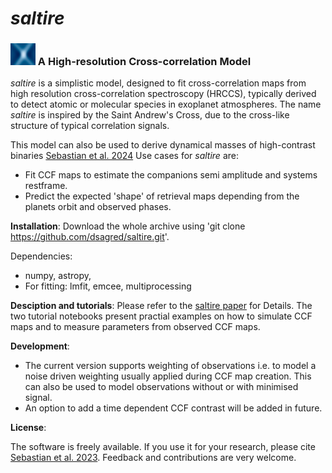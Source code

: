 # *saltire* 



### <img src="saltire_icon.jpg"  width="40" height="35"> A High-resolution Cross-correlation Model

*saltire* is a simplistic model, designed to fit cross-correlation maps from high resolution cross-correlation spectroscopy (HRCCS), typically derived to detect atomic or molecular species in exoplanet atmospheres. The name *saltire* is inspired by the Saint Andrew's Cross, due to the cross-like structure of typical correlation signals.

This model can also be used to derive dynamical masses of high-contrast binaries [Sebastian et al. 2024](https://ui.adsabs.harvard.edu/abs/2024arXiv240206449S/abstract)
Use cases for *saltire* are:

- Fit CCF maps to estimate the companions semi amplitude and systems restframe.
- Predict the expected 'shape' of retrieval maps depending from the planets orbit and observed phases.

**Installation**:
Download the whole archive using 'git clone https://github.com/dsagred/saltire.git'.

Dependencies:
- numpy, astropy, 
- For fitting: lmfit, emcee, multiprocessing

**Desciption and tutorials**:
Please refer to the [saltire paper](https://ui.adsabs.harvard.edu/abs/2024MNRAS.527.10921/abstract) for Details. The two tutorial notebooks present practial examples on how to simulate CCF maps and to measure parameters from observed CCF maps. 

**Development**:
- The current version supports weighting of observations i.e. to model a noise driven weighting usually applied during CCF map creation. This can also be used to model observations without or with minimised signal. 
- An option to add a time dependent CCF contrast will be added in future.

**License**:

The software is freely available. If you use it for your research, please cite [Sebastian et al. 2023](https://ui.adsabs.harvard.edu/abs/2024MNRAS.527.10921/abstract). Feedback and contributions are very welcome.
